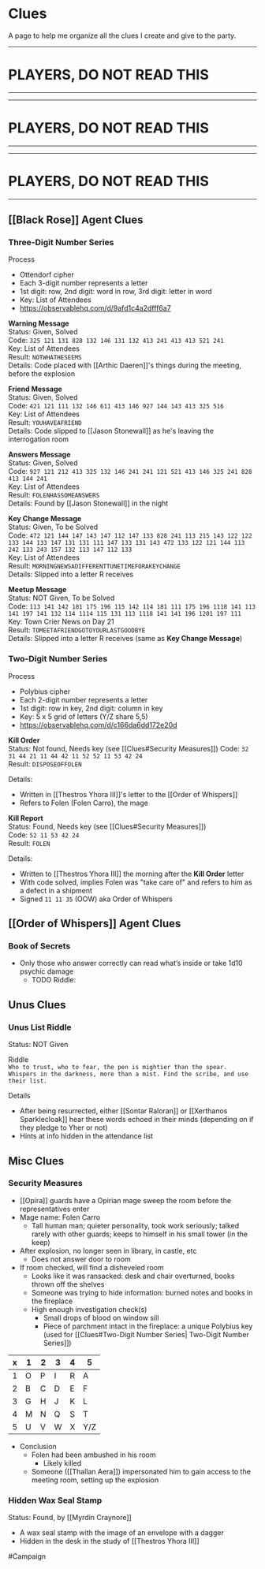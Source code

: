 # Clues
A page to help me organize all the clues I create and give to the party.

---
# PLAYERS, DO NOT READ THIS
---
---
# PLAYERS, DO NOT READ THIS
---
---
# PLAYERS, DO NOT READ THIS
---

## [[Black Rose]] Agent Clues
### Three-Digit Number Series
Process
- Ottendorf cipher
- Each 3-digit number represents a letter
- 1st digit: row, 2nd digit: word in row, 3rd digit: letter in word
- Key: List of Attendees 
- https://observablehq.com/d/9afd1c4a2dfff6a7

**Warning Message**  
Status: Given, Solved  
Code: `325 121 131 828 132 146 131 132 413 241 413 413 521 241`  
Key: List of Attendees  
Result: `NOTWHATHESEEMS`  
Details: Code placed with [[Arthic Daeren]]'s things during the meeting, before the explosion

**Friend Message**  
Status: Given, Solved  
Code: `421 121 111 132 146 611 413 146 927 144 143 413 325 516`  
Key: List of Attendees  
Result: `YOUHAVEAFRIEND`  
Details: Code slipped to [[Jason Stonewall]] as he's leaving the interrogation room

**Answers Message**  
Status: Given, Solved  
Code: `927 121 212 413 325 132 146 241 241 121 521 413 146 325 241 828 413 144 241`  
Key: List of Attendees  
Result: `FOLENHASSOMEANSWERS`  
Details: Found by [[Jason Stonewall]] in the night 

**Key Change Message**  
Status: Given, To be Solved  
Code: `472 121 144 147 143 147 112 147 133 828 241 113 215 143 122 122 133 144 133 147 131 131 111 147 133 131 143 472 133 122 121 144 113 242 133 243 157 132 113 147 112 133`  
Key: List of Attendees  
Result: `MORNINGNEWSADIFFERENTTUNETIMEFORAKEYCHANGE`  
Details: Slipped into a letter R receives 

**Meetup Message**  
Status: NOT Given, To be Solved  
Code: `113 141 142 181 175 196 115 142 114 181 111 175 196 1118 141 113 141 197 141 132 114 1114 115 131 113 1118 141 141 196 1201 197 111`  
Key: Town Crier News on Day 21  
Result: `TOMEETAFRIENDGOTOYOURLASTGOODBYE`  
Details: Slipped into a letter R receives (same as **Key Change Message**) 


### Two-Digit Number Series
Process
- Polybius cipher  
- Each 2-digit number represents a letter
- 1st digit: row in key, 2nd digit: column in key
- Key: 5 x 5 grid of letters (Y/Z share 5,5)
- https://observablehq.com/d/c166da6dd172e20d

**Kill Order**  
Status: Not found, Needs key (see [[Clues#Security Measures]])
Code: `32 31 44 21 11 44 42 11 52 52 11 53 42 24`  
Result:  `DISPOSEOFFOLEN`

Details: 
- Written in [[Thestros Yhora III]]'s letter to the [[Order of Whispers]]
- Refers to Folen (Folen Carro), the mage 

**Kill Report**  
Status: Found, Needs key (see [[Clues#Security Measures]])  
Code: `52 11 53 42 24`  
Result: `FOLEN`  

Details: 
- Written to [[Thestros Yhora III]] the morning after the **Kill Order** letter 
- With code solved, implies Folen was "take care of" and refers to him as a defect in a shipment
- Signed `11 11 35` (OOW) aka Order of Whispers 

## [[Order of Whispers]] Agent Clues
### Book of Secrets
- Only those who answer correctly can read what’s inside or take 1d10 psychic damage 
	- TODO Riddle: 

## Unus Clues 
### Unus List Riddle
Status: NOT Given

Riddle  
`Who to trust, who to fear, the pen is mightier than the spear. Whispers in the darkness, more than a mist. Find the scribe, and use their list.`

Details
- After being resurrected, either [[Sontar Raloran]] or [[Xerthanos Sparklecloak]] hear these words echoed in their minds (depending on if they pledge to Yher or not)
- Hints at info hidden in the attendance list


## Misc Clues
### Security Measures
- [[Opira]] guards have a Opirian mage sweep the room before the representatives enter
- Mage name: Folen Carro
	- Tall human man; quieter personality, took work seriously; talked rarely with other guards; keeps to himself in his small tower (in the keep)
- After explosion, no longer seen in library, in castle, etc
	- Does not answer door to room
- If room checked, will find a disheveled room
	- Looks like it was ransacked: desk and chair overturned, books thrown off the shelves
	- Someone was trying to hide information: burned notes and books in the fireplace
	- High enough investigation check(s)
		- Small drops of blood on window sill
		- Piece of parchment intact in the fireplace: a unique Polybius key (used for [[Clues#Two-Digit Number Series| Two-Digit Number Series]])  

 x | 1 | 2 | 3 | 4 | 5
 -- | - | - | - | - | -
 1 | O | P | I | R | A
 2 | B | C | D | E | F
 3 | G | H | J | K | L
 4 | M | N | Q | S | T
 5 | U | V | W | X | Y/Z
 
- Conclusion
	- Folen had been ambushed in his room
		- Likely killed 
	- Someone ([[Thallan Aera]]) impersonated him to gain access to the meeting room, setting up the explosion

### Hidden Wax Seal Stamp
Status: Found, by [[Myrdin Craynore]]

- A wax seal stamp with the image of an envelope with a dagger
- Hidden in the desk in the study of [[Thestros Yhora III]]

#Campaign 